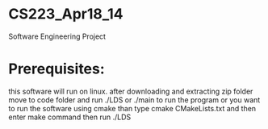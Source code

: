 # CS223_Apr18_14
Software Engineering Project

# Prerequisites:
  this software will run on linux.
  after downloading and extracting zip folder move to code folder and run ./LDS or ./main to run the program or you want to run the software using cmake than type cmake CMakeLists.txt and then enter make command then run ./LDS
